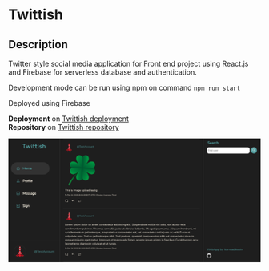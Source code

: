 # Twittish

## Description

Twitter style social media application for Front end project using React.js and Firebase for serverless database and authentication.

Development mode can be run using npm on command ```npm run start```

Deployed using Firebase

**Deployment** on [Twittish deployment](https://twittish-newdb.web.app/)<br>
**Repository** on [Twittish repository](https://github.com/kurniadikevin/twittish/tree/deploy)


![Screenshot](./screenshot/twittish_sc-new.png)